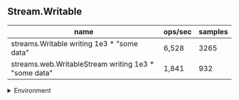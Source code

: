 ## Stream.Writable

|name|ops/sec|samples|
|-|-|-|
|streams.Writable writing 1e3 * "some data"|6,528|3265|
|streams.web.WritableStream writing 1e3 * "some data"|1,841|932|


<details>
<summary>Environment</summary>

* __Machine:__ linux x64 | 4 vCPUs | 7.6GB Mem
* __Run:__ Tue Oct 29 2024 19:36:29 GMT+0000 (Coordinated Universal Time)
* __Node:__ `v21.7.3`
</details>

<!--
{"environment":{"platform":"linux","arch":"x64","cpus":4,"totalMemory":7.597877502441406},"benchmarks":[{"name":"streams.Writable writing 1e3 * \"some data\"","opsSec":6528.711088799427,"samples":3265},{"name":"streams.web.WritableStream writing 1e3 * \"some data\"","opsSec":1841.9942546064697,"samples":932}]}-->
